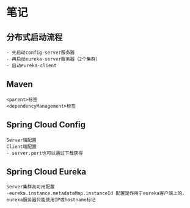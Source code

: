 # 笔记

## 分布式启动流程
    - 先启动config-server服务器
    - 再启动eureka-server服务器（2个集群）
    - 启动eureka-client

## Maven
    <parent>标签
    <dependencyManagement>标签

## Spring Cloud Config
    Server端配置
    Client端配置
    - server.port也可以通过下载获得

## Spring Cloud Eureka
    Server集群高可用配置
    -eureka.instance.metadataMap.instanceId 配置是作用于eureka客户端上的，eureka服务器只能使用IP或hostname标记
